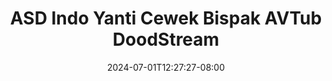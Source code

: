 --- 
title: "ASD Indo Yanti Cewek Bispak  AVTub  DoodStream"
description: "download bokep ASD Indo Yanti Cewek Bispak  AVTub  DoodStream   video full  "
date: 2024-07-01T12:27:27-08:00
file_code: "1g9fnm4pcb9s"
draft: false
cover: "qw2qbq3ufku7x6gh.jpg"
tags: ["ASD", "Indo", "Yanti", "Cewek", "Bispak", "AVTub", "DoodStream", "bokep-indo", "bokep-viral", "bokep-ig"]
length: 1525
fld_id: "1483165"
foldername: "Asd indo 1"
categories: ["Asd indo 1"]
views: 0
---